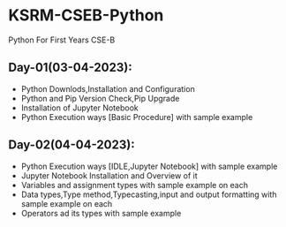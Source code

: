 # KSRM-CSEB-Python
Python For First Years CSE-B 

## Day-01(03-04-2023):
  - Python Downlods,Installation and Configuration
  - Python and Pip Version Check,Pip Upgrade
  - Installation of Jupyter Notebook
  - Python Execution ways [Basic Procedure] with sample example

## Day-02(04-04-2023):
  - Python Execution ways [IDLE,Jupyter Notebook] with sample example
  - Jupyter Notebook Installation and Overview of it
  - Variables and assignment types with sample example on each
  - Data types,Type method,Typecasting,input and output formatting with sample example on each
  - Operators ad its types with sample example
